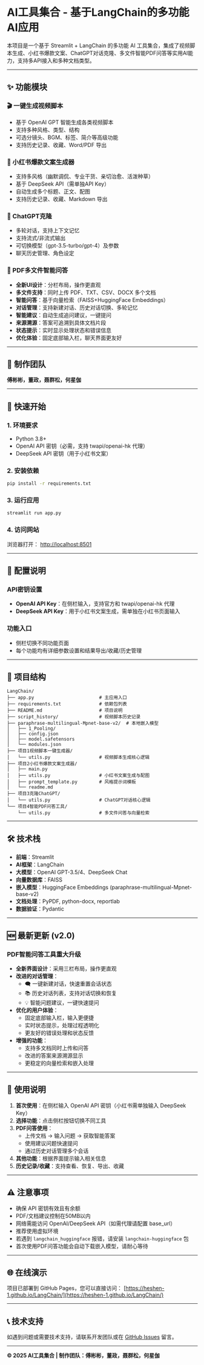 # AI工具集合 - 基于LangChain的多功能AI应用

本项目是一个基于 Streamlit + LangChain 的多功能 AI 工具集合，集成了视频脚本生成、小红书爆款文案、ChatGPT对话克隆、多文件智能PDF问答等实用AI能力，支持多API接入和多种文档类型。

---

## ✨ 功能模块

### 🎬 一键生成视频脚本

- 基于 OpenAI GPT 智能生成各类视频脚本
- 支持多种风格、类型、结构
- 可选分镜头、BGM、标签、简介等高级功能
- 支持历史记录、收藏、Word/PDF 导出

### 📝 小红书爆款文案生成器

- 支持多风格（幽默调侃、专业干货、亲切治愈、活泼种草）
- 基于 DeepSeek API（需单独API Key）
- 自动生成多个标题、正文、配图
- 支持历史记录、收藏、Markdown 导出

### 💬 ChatGPT克隆

- 多轮对话，支持上下文记忆
- 支持流式/非流式输出
- 可切换模型（gpt-3.5-turbo/gpt-4）及参数
- 聊天历史管理、角色设定

### 📄 PDF多文件智能问答

- **全新UI设计**：分栏布局，操作更直观
- **多文件支持**：同时上传 PDF、TXT、CSV、DOCX 多个文档
- **智能问答**：基于向量检索（FAISS+HuggingFace Embeddings）
- **对话管理**：支持新建对话、历史对话切换、多轮记忆
- **智能建议**：自动生成追问建议，一键提问
- **来源溯源**：答案可追溯到具体文档片段
- **状态提示**：实时显示处理状态和错误信息
- **优化体验**：固定底部输入栏，聊天界面更友好

---

## 👥 制作团队

**傅彬彬，董政，聂群松，何星伽**

---

## 🚀 快速开始

### 1. 环境要求

- Python 3.8+
- OpenAI API 密钥（必需，支持 twapi/openai-hk 代理）
- DeepSeek API 密钥（用于小红书文案）

### 2. 安装依赖

```bash
pip install -r requirements.txt
```

### 3. 运行应用

```bash
streamlit run app.py
```

### 4. 访问网站

浏览器打开： [http://localhost:8501](http://localhost:8501)

---

## 🔧 配置说明

### API密钥设置

- **OpenAI API Key**：在侧栏输入，支持官方和 twapi/openai-hk 代理
- **DeepSeek API Key**：用于小红书文案生成，需单独在小红书页面输入

### 功能入口

- 侧栏切换不同功能页面
- 每个功能均有详细参数设置和结果导出/收藏/历史管理

---

## 📁 项目结构

```text
LangChain/
├── app.py                        # 主应用入口
├── requirements.txt              # 依赖包列表
├── README.md                     # 项目说明
├── script_history/               # 视频脚本历史记录
├── paraphrase-multilingual-Mpnet-base-v2/  # 本地嵌入模型
│   ├── 1_Pooling/
│   ├── config.json
│   ├── model.safetensors
│   └── modules.json
├── 项目1视频脚本一键生成器/
│   └── utils.py                  # 视频脚本生成核心逻辑
├── 项目2小红书爆款文案生成器/
│   ├── main.py
│   ├── utils.py                  # 小红书文案生成与配图
│   ├── prompt_template.py        # 风格提示词模板
│   └── readme.md
├── 项目3克隆ChatGPT/
│   └── utils.py                  # ChatGPT对话核心逻辑
└── 项目4智能PDF问答工具/
    └── utils.py                  # 多文件问答与向量检索
```

---

## 🛠️ 技术栈

- **前端**：Streamlit
- **AI框架**：LangChain
- **大模型**：OpenAI GPT-3.5/4、DeepSeek Chat
- **向量数据库**：FAISS
- **嵌入模型**：HuggingFace Embeddings (paraphrase-multilingual-Mpnet-base-v2)
- **文档处理**：PyPDF, python-docx, reportlab
- **数据验证**：Pydantic

---

## 🆕 最新更新 (v2.0)

### PDF智能问答工具重大升级

- **全新界面设计**：采用三栏布局，操作更直观
- **改进的对话管理**：
  - 🗨️ 一键新建对话，快速重置会话状态
  - 📚 历史对话列表，支持对话切换和恢复
  - 💡 智能问题建议，一键快速提问
- **优化的用户体验**：
  - 固定底部输入栏，输入更便捷
  - 实时状态提示，处理过程透明化
  - 更友好的错误处理和状态反馈
- **增强的功能**：
  - 支持多文档同时上传和问答
  - 改进的答案来源溯源显示
  - 更稳定的向量检索和嵌入处理

---

## 📝 使用说明

1. **首次使用**：在侧栏输入 OpenAI API 密钥（小红书需单独输入 DeepSeek Key）
2. **选择功能**：点击侧栏按钮切换不同工具
3. **PDF问答使用**：
   - 上传文档 → 输入问题 → 获取智能答案
   - 使用建议问题快速提问
   - 通过历史对话管理多个会话
4. **其他功能**：根据界面提示输入相关信息
5. **历史记录/收藏**：支持查看、恢复、导出、收藏

---

## ⚠️ 注意事项

- 确保 API 密钥有效且有余额
- PDF/文档建议控制在50MB以内
- 网络需能访问 OpenAI/DeepSeek API（如需代理请配置 base_url）
- 推荐使用虚拟环境
- 若遇到 `langchain_huggingface` 报错，请安装 `langchain-huggingface` 包
- 首次使用PDF问答功能会自动下载嵌入模型，请耐心等待

---

## 🌐 在线演示

项目已部署到 GitHub Pages，您可以直接访问：
[https://heshen-1.github.io/LangChain/](https://heshen-1.github.io/LangChain/)

---

## 📞 技术支持

如遇到问题或需要技术支持，请联系开发团队或在 [GitHub Issues](https://github.com/HeShen-1/LangChain/issues) 留言。

---

**© 2025 AI工具集合 | 制作团队：傅彬彬，董政，聂群松，何星伽**
